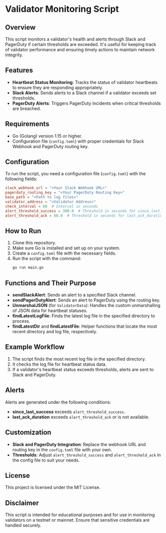 # Validator Monitoring Script

## Overview

This script monitors a validator's health and alerts through Slack and PagerDuty if certain thresholds are exceeded. It's useful for keeping track of validator performance and ensuring timely actions to maintain network integrity.

## Features

- **Heartbeat Status Monitoring**: Tracks the status of validator heartbeats to ensure they are responding appropriately.
- **Slack Alerts**: Sends alerts to a Slack channel if a validator exceeds set thresholds.
- **PagerDuty Alerts**: Triggers PagerDuty incidents when critical thresholds are breached.

## Requirements

- Go (Golang) version 1.15 or higher.
- Configuration file (`config.toml`) with proper credentials for Slack Webhook and PagerDuty routing key.

## Configuration

To run the script, you need a configuration file (`config.toml`) with the following fields:

```toml
slack_webhook_url = "<Your Slack Webhook URL>"
pagerduty_routing_key = "<Your PagerDuty Routing Key>"
base_path = "<Path to log files>"
validator_address = "<Validator Address>"
check_interval = 60  # Interval in seconds
alert_threshold_success = 300.0  # Threshold in seconds for since_last_success
alert_threshold_ack = 60.0  # Threshold in seconds for last_ack_duration
```

## How to Run

1. Clone this repository.
2. Make sure Go is installed and set up on your system.
3. Create a `config.toml` file with the necessary fields.
4. Run the script with the command:
   ```sh
   go run main.go
   ```

## Functions and Their Purpose

- **sendSlackAlert**: Sends an alert to a specified Slack channel.
- **sendPagerDutyAlert**: Sends an alert to PagerDuty using the routing key.
- **UnmarshalJSON** (for `ValidatorData`): Handles the custom unmarshalling of JSON data for heartbeat statuses.
- **findLatestLogFile**: Finds the latest log file in the specified directory to process.
- **findLatestDir** and **findLatestFile**: Helper functions that locate the most recent directory and log file, respectively.

## Example Workflow

1. The script finds the most recent log file in the specified directory.
2. It checks the log file for heartbeat status data.
3. If a validator's heartbeat status exceeds thresholds, alerts are sent to Slack and PagerDuty.

## Alerts

Alerts are generated under the following conditions:
- **since_last_success** exceeds `alert_threshold_success`.
- **last_ack_duration** exceeds `alert_threshold_ack` or is not available.

## Customization

- **Slack and PagerDuty Integration**: Replace the webhook URL and routing key in the `config.toml` file with your own.
- **Thresholds**: Adjust `alert_threshold_success` and `alert_threshold_ack` in the config file to suit your needs.

## License

This project is licensed under the MIT License.

## Disclaimer

This script is intended for educational purposes and for use in monitoring validators on a testnet or mainnet. Ensure that sensitive credentials are handled securely.
